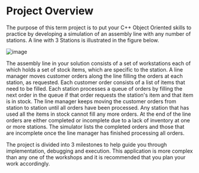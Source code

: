 # Project Overview

The purpose of this term project is to put your C++ Object Oriented skills to practice by developing a simulation of an assembly line with any number of stations. A line with 3 Stations is illustrated in the figure below.

![![image](https://github.com/git-illite/ms03/assets/71469298/391c0952-fd50-42cb-b538-51a245ae3ec7)]([image](https://github.com/git-illite/ms03/assets/71469298/5de9d32d-c57a-4676-a833-b7784b749f88))

The assembly line in your solution consists of a set of workstations each of which holds a set of stock items, which are specific to the station. A line manager moves customer orders along the line filling the orders at each station, as requested. Each customer order consists of a list of items that need to be filled. Each station processes a queue of orders by filling the next order in the queue if that order requests the station's item and that item is in stock. The line manager keeps moving the customer orders from station to station until all orders have been processed. Any station that has used all the items in stock cannot fill any more orders. At the end of the line orders are either completed or incomplete due to a lack of inventory at one or more stations. The simulator lists the completed orders and those that are incomplete once the line manager has finished processing all orders.

The project is divided into 3 milestones to help guide you through implementation, debugging and execution. This application is more complex than any one of the workshops and it is recommended that you plan your work accordingly.

